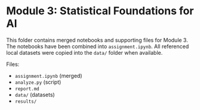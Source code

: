 # Module 3: Statistical Foundations for AI

This folder contains merged notebooks and supporting files for Module 3. The notebooks have been combined into `assignment.ipynb`. All referenced local datasets were copied into the `data/` folder when available.

Files:
- `assignment.ipynb` (merged)
- `analyze.py` (script)
- `report.md`
- `data/` (datasets)
- `results/`

